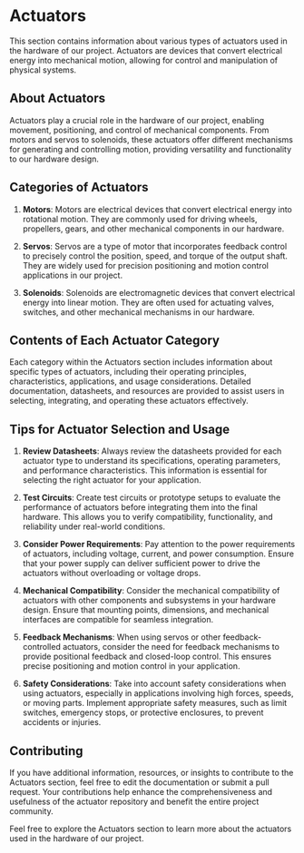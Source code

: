 # Actuators

This section contains information about various types of actuators used in the hardware of our project. Actuators are devices that convert electrical energy into mechanical motion, allowing for control and manipulation of physical systems.

## About Actuators

Actuators play a crucial role in the hardware of our project, enabling movement, positioning, and control of mechanical components. From motors and servos to solenoids, these actuators offer different mechanisms for generating and controlling motion, providing versatility and functionality to our hardware design.

## Categories of Actuators

1. **Motors**: Motors are electrical devices that convert electrical energy into rotational motion. They are commonly used for driving wheels, propellers, gears, and other mechanical components in our hardware.

2. **Servos**: Servos are a type of motor that incorporates feedback control to precisely control the position, speed, and torque of the output shaft. They are widely used for precision positioning and motion control applications in our project.

3. **Solenoids**: Solenoids are electromagnetic devices that convert electrical energy into linear motion. They are often used for actuating valves, switches, and other mechanical mechanisms in our hardware.

## Contents of Each Actuator Category

Each category within the Actuators section includes information about specific types of actuators, including their operating principles, characteristics, applications, and usage considerations. Detailed documentation, datasheets, and resources are provided to assist users in selecting, integrating, and operating these actuators effectively.

## Tips for Actuator Selection and Usage

1. **Review Datasheets**: Always review the datasheets provided for each actuator type to understand its specifications, operating parameters, and performance characteristics. This information is essential for selecting the right actuator for your application.

2. **Test Circuits**: Create test circuits or prototype setups to evaluate the performance of actuators before integrating them into the final hardware. This allows you to verify compatibility, functionality, and reliability under real-world conditions.

3. **Consider Power Requirements**: Pay attention to the power requirements of actuators, including voltage, current, and power consumption. Ensure that your power supply can deliver sufficient power to drive the actuators without overloading or voltage drops.

4. **Mechanical Compatibility**: Consider the mechanical compatibility of actuators with other components and subsystems in your hardware design. Ensure that mounting points, dimensions, and mechanical interfaces are compatible for seamless integration.

5. **Feedback Mechanisms**: When using servos or other feedback-controlled actuators, consider the need for feedback mechanisms to provide positional feedback and closed-loop control. This ensures precise positioning and motion control in your application.

6. **Safety Considerations**: Take into account safety considerations when using actuators, especially in applications involving high forces, speeds, or moving parts. Implement appropriate safety measures, such as limit switches, emergency stops, or protective enclosures, to prevent accidents or injuries.

## Contributing

If you have additional information, resources, or insights to contribute to the Actuators section, feel free to edit the documentation or submit a pull request. Your contributions help enhance the comprehensiveness and usefulness of the actuator repository and benefit the entire project community.

Feel free to explore the Actuators section to learn more about the actuators used in the hardware of our project.
